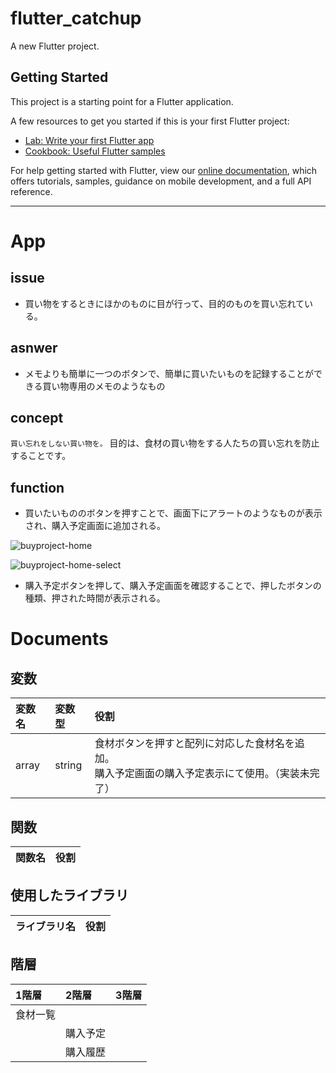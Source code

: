 # flutter_catchup

A new Flutter project.

## Getting Started

This project is a starting point for a Flutter application.

A few resources to get you started if this is your first Flutter project:

- [Lab: Write your first Flutter app](https://flutter.dev/docs/get-started/codelab)
- [Cookbook: Useful Flutter samples](https://flutter.dev/docs/cookbook)

For help getting started with Flutter, view our
[online documentation](https://flutter.dev/docs), which offers tutorials,
samples, guidance on mobile development, and a full API reference.

---

# App

## issue

* 買い物をするときにほかのものに目が行って、目的のものを買い忘れている。

<!-- * 買い物するときに、以前に買ったものと同じものを買って無駄買いしてしまう。 -->

## asnwer

* メモよりも簡単に一つのボタンで、簡単に買いたいものを記録することができる買い物専用のメモのようなもの

<!-- * 買い物終了後、メモの履歴を商品ごとで見ることができる -->

## concept

`買い忘れをしない買い物を。`
目的は、食材の買い物をする人たちの買い忘れを防止することです。

## function

* 買いたいもののボタンを押すことで、画面下にアラートのようなものが表示され、購入予定画面に追加される。

![buyproject-home](https://user-images.githubusercontent.com/51155933/71222625-8cfe1000-2314-11ea-87f1-b8add6b0f608.png)

![buyproject-home-select](https://user-images.githubusercontent.com/51155933/71223050-fc283400-2315-11ea-8a0a-44ff593209a5.png)


* 購入予定ボタンを押して、購入予定画面を確認することで、押したボタンの種類、押された時間が表示される。
<!-- * 購入予定の画面で「完了」ボタンを押すと、購入履歴に入る。 -->
<!-- * 購入履歴では、購入が完了した順で並んでいる。 -->

# Documents

## 変数

| 変数名 | 変数型 | 役割                                                                                                 |
| :----- | :----- | :--------------------------------------------------------------------------------------------------- |
| array  | string | 食材ボタンを押すと配列に対応した食材名を追加。<br>購入予定画面の購入予定表示にて使用。（実装未完了） |

## 関数

| 関数名 | 役割 |
| :----- | :--- |

## 使用したライブラリ

| ライブラリ名 | 役割 |
| :----------- | :--- |

## 階層

| 1階層    | 2階層    | 3階層 |
| :------- | :------- | :---- |
| 食材一覧 |          |       |
|          | 購入予定 |       |
|          | 購入履歴 |       |

